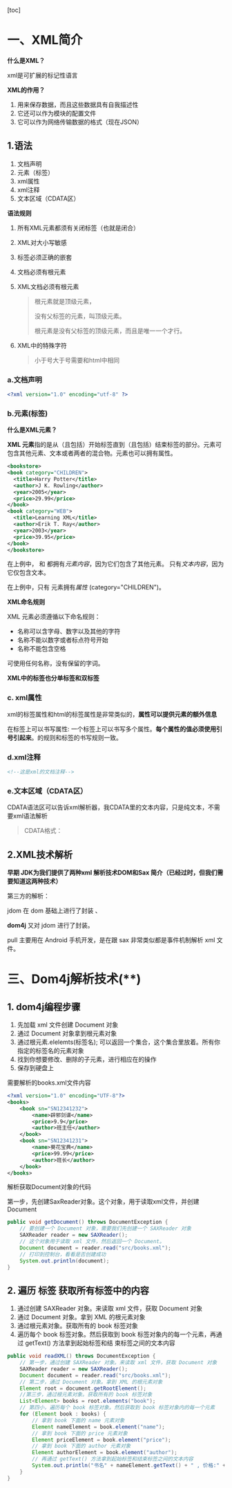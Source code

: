 [toc]

# 一、XML简介

**什么是XML？**

xml是可扩展的标记性语言

**XML的作用？**

1. 用来保存数据，而且这些数据具有自我描述性
2. 它还可以作为模块的配置文件
3. 它可以作为网络传输数据的格式（现在JSON）

## 1.语法

1. 文档声明
2. 元素（标签）
3. xml属性
4. xml注释
5. 文本区域（CDATA区）

**语法规则**

1. 所有XML元素都须有关闭标签（也就是闭合）

2. XML对大小写敏感

3. 标签必须正确的嵌套

4. 文档必须有根元素

5. XML文档必须有根元素

   > 根元素就是顶级元素，
   >
   > 没有父标签的元素，叫顶级元素。
   >
   > 根元素是没有父标签的顶级元素，而且是唯一一个才行。

6. XML中的特殊字符

   > 小于号大于号需要和html中相同

### a.文档声明

~~~xml
<?xml version="1.0" encoding="utf-8" ?>
~~~

### b.元素(标签)

**什么是XML元素？**

**XML 元素**指的是从（且包括）开始标签直到（且包括）结束标签的部分。元素可包含其他元素、文本或者两者的混合物。元素也可以拥有属性。

~~~xml
<bookstore>
<book category="CHILDREN">
  <title>Harry Potter</title> 
  <author>J K. Rowling</author> 
  <year>2005</year> 
  <price>29.99</price> 
</book>
<book category="WEB">
  <title>Learning XML</title> 
  <author>Erik T. Ray</author> 
  <year>2003</year> 
  <price>39.95</price> 
</book>
</bookstore> 
~~~

在上例中，<bookstore> 和 <book>  都拥有*元素内容*，因为它们包含了其他元素。<author> 只有*文本内容*，因为它仅包含文本。

在上例中，只有 <book> 元素拥有*属性* (category="CHILDREN")。



**XML命名规则**

XML 元素必须遵循以下命名规则：

* 名称可以含字母、数字以及其他的字符 
* 名称不能以数字或者标点符号开始 
* 名称不能包含空格 

可使用任何名称，没有保留的字词。

**XML中的标签也分单标签和双标签**

### c. xml属性

xml的标签属性和html的标签属性是非常类似的，**属性可以提供元素的额外信息**

在标签上可以书写属性:
		一个标签上可以书写多个属性。**每个属性的值必须使用引号引起来**。的规则和标签的书写规则一致。

### d.xml注释

~~~xml
<!--这是xml的文档注释-->
~~~

### e.文本区域（CDATA区）

CDATA语法区可以告诉xml解析器，我CDATA里的文本内容，只是纯文本，不需要xml语法解析

> CDATA格式：
>
> <![CDATA[这里可以把你输入的字符原样显示，不会解析xml]]>



## 2.XML技术解析

**早期 JDK为我们提供了两种xml 解析技术DOM和Sax 简介（已经过时，但我们需要知道这两种技术）**



第三方的解析：

jdom 在 dom 基础上进行了封装 、 

**dom4j** 又对 jdom 进行了封装。 

pull 主要用在 Android 手机开发，是在跟 sax 非常类似都是事件机制解析 xml 文件。 



# 三、Dom4j解析技术(**)

## 1. dom4j编程步骤

1. 先加载 xml 文件创建 Document 对象
2. 通过 Document 对象拿到根元素对象
3. 通过根元素.elelemts(标签名); 可以返回一个集合，这个集合里放着。所有你指定的标签名的元素对象
4. 找到你想要修改、删除的子元素，进行相应在的操作
5. 保存到硬盘上



需要解析的books.xml文件内容

~~~xml
<?xml version="1.0" encoding="UTF-8"?>
<books> 
    <book sn="SN12341232">
        <name>辟邪剑谱</name> 
        <price>9.9</price>
        <author>班主任</author> 
    </book> 
    <book sn="SN12341231">
        <name>葵花宝典</name> 
        <price>99.99</price> 
        <author>班长</author>
    </book> 
</books>
~~~



解析获取Document对象的代码

第一步，先创建SaxReader对象。这个对象，用于读取xml文件，并创建Document

~~~java
public void getDocument() throws DocumentException { 
    // 要创建一个 Document 对象，需要我们先创建一个 SAXReader 对象
    SAXReader reader = new SAXReader();
    // 这个对象用于读取 xml 文件，然后返回一个 Document。
    Document document = reader.read("src/books.xml");
    // 打印到控制台，看看是否创建成功
    System.out.println(document);
}
~~~



## 2. 遍历 标签 获取所有标签中的内容

1. 通过创建 SAXReader 对象。来读取 xml 文件，获取 Document 对象
2. 通过 Document 对象。拿到 XML 的根元素对象
3. 通过根元素对象。获取所有的 book 标签对象
4. 遍历每个 book 标签对象。然后获取到 book 标签对象内的每一个元素，再通过 getText() 方法拿到起始标签和结 束标签之间的文本内容 

~~~java
public void readXML() throws DocumentException {
    // 第一步，通过创建 SAXReader 对象。来读取 xml 文件，获取 Document 对象
    SAXReader reader = new SAXReader();
    Document document = reader.read("src/books.xml");
    // 第二步，通过 Document 对象。拿到 XML 的根元素对象
    Element root = document.getRootElement();
    //第三步，通过根元素对象。获取所有的 book 标签对象
    List<Element> books = root.elements("book");
    // 第四小，遍历每个 book 标签对象。然后获取到 book 标签对象内的每一个元素
    for (Element book : books) {
        // 拿到 book 下面的 name 元素对象
        Element nameElement = book.element("name");
        // 拿到 book 下面的 price 元素对象
        Element priceElement = book.element("price");
        // 拿到 book 下面的 author 元素对象
        Element authorElement = book.element("author");
        // 再通过 getText() 方法拿到起始标签和结束标签之间的文本内容
        System.out.println("书名" + nameElement.getText() + " , 价格:" + priceElement.getText() + ", 作者：" + authorElement.getText());
    }
}
~~~

